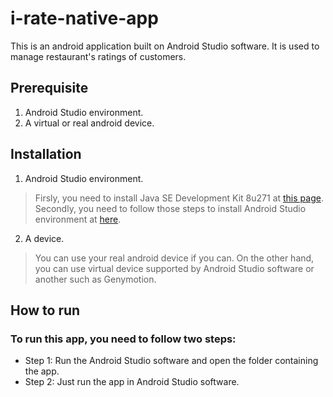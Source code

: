 # i-rate-native-app
This is an android application built on Android Studio software. It is used to manage restaurant's ratings of customers. 
## Prerequisite
1. Android Studio environment.
2. A virtual or real android device.
## Installation
1. Android Studio environment.
> Firsly, you need to install Java SE Development Kit 8u271 at [this page](https://www.oracle.com/java/technologies/javase/javase-jdk8-downloads.html).
> Secondly, you need to follow those steps to install Android Studio environment at [here](https://developer.android.com/studio/install).
2. A device.
> You can use your real android device if you can. On the other hand, you can use virtual device supported by Android Studio software or another such as Genymotion.
## How to run
### To run this app, you need to follow two steps:
 - Step 1: Run the Android Studio software and open the folder containing the app.
 - Step 2: Just run the app in Android Studio software.
